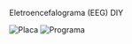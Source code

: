 Eletroencefalograma (EEG) DIY

![Placa](https://github.com/luizdiy/OpenEEG/placa.png)
![Programa](https://github.com/luizdiy/OpenEEG/programa.png)
